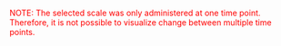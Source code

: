 <br/>
<span style="color:red">NOTE: The selected scale was only administered at one time point. Therefore, it is not possible to visualize change between multiple time points.</span>


